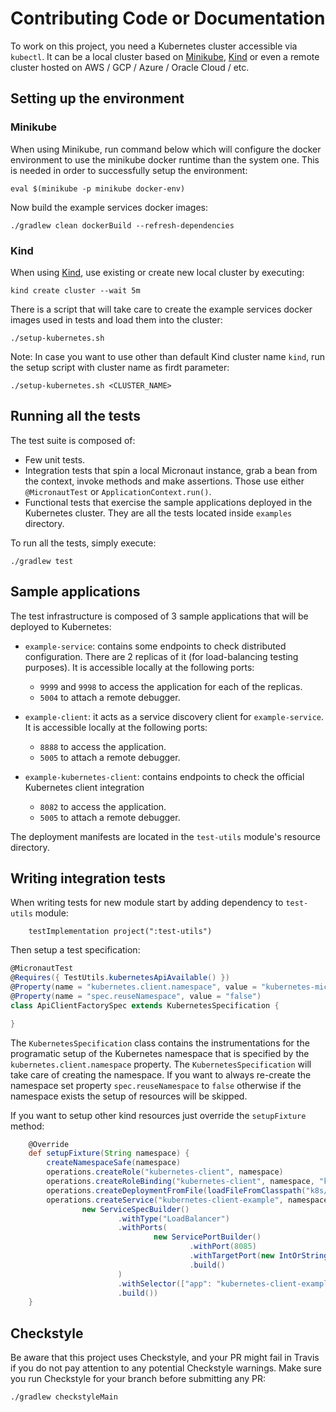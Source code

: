 # Contributing Code or Documentation

To work on this project, you need a Kubernetes cluster accessible via `kubectl`. It can be a local cluster based on
[Minikube](https://kubernetes.io/docs/setup/learning-environment/minikube/),
[Kind](https://kind.sigs.k8s.io/) or even a remote cluster hosted
on AWS / GCP / Azure / Oracle Cloud / etc.

## Setting up the environment

### Minikube
When using Minikube, run command below which will configure the docker environment to use the minikube docker runtime
than the system one. This is needed in order to successfully setup the environment:
```shell script
eval $(minikube -p minikube docker-env)
```

Now build the example services docker images:
```shell script
./gradlew clean dockerBuild --refresh-dependencies
```

### Kind
When using [Kind](https://kind.sigs.k8s.io/), use existing or create new local cluster by executing:

```shell script
kind create cluster --wait 5m
```

There is a script that will take care to create the example services docker images used in tests and load them into the cluster:

```shell script
./setup-kubernetes.sh
```

Note: In case you want to use other than default Kind cluster name `kind`, run the setup script with cluster name as firdt parameter:

```shell script
./setup-kubernetes.sh <CLUSTER_NAME>
```

## Running all the tests

The test suite is composed of:

* Few unit tests.
* Integration tests that spin a local Micronaut instance, grab a bean from the context, invoke methods and make
  assertions. Those use either `@MicronautTest` or `ApplicationContext.run()`.
* Functional tests that exercise the sample applications deployed in the Kubernetes cluster. They are all the tests located
  inside `examples` directory.
  
To run all the tests, simply execute:

`./gradlew test`

## Sample applications

The test infrastructure is composed of 3 sample applications that will be deployed to Kubernetes:

* `example-service`: contains some endpoints to check distributed configuration. There are 2 replicas of it (for 
  load-balancing testing purposes). It is accessible locally at the following ports:
  * `9999` and `9998` to access the application for each of the replicas.
  * `5004` to attach a remote debugger.

* `example-client`: it acts as a service discovery client for `example-service`. It is accessible locally at the 
  following ports:
  * `8888` to access the application.
  * `5005` to attach a remote debugger.

* `example-kubernetes-client`: contains endpoints to check the official Kubernetes client integration
  * `8082` to access the application.
  * `5005` to attach a remote debugger.

The deployment manifests are located in the `test-utils` module's resource directory.

## Writing integration tests
When writing tests for new module start by adding dependency to `test-utils` module:

```
    testImplementation project(":test-utils")
```

Then setup a test specification:

```groovy
@MicronautTest
@Requires({ TestUtils.kubernetesApiAvailable() })
@Property(name = "kubernetes.client.namespace", value = "kubernetes-micronaut")
@Property(name = "spec.reuseNamespace", value = "false")
class ApiClientFactorySpec extends KubernetesSpecification {

}
```

The `KubernetesSpecification` class contains the instrumentations for the programatic setup of the Kubernetes namespace that is specified by the `kubernetes.client.namespace` property. The `KubernetesSpecification` will take care of creating the namespace. If you want to always re-create the namespace set property `spec.reuseNamespace` to `false` otherwise if the namespace exists the setup of resources will be skipped.

If you want to setup other kind resources just override the `setupFixture` method:

```groovy
    @Override
    def setupFixture(String namespace) {
        createNamespaceSafe(namespace)
        operations.createRole("kubernetes-client", namespace)
        operations.createRoleBinding("kubernetes-client", namespace, "kubernetes-client")
        operations.createDeploymentFromFile(loadFileFromClasspath("k8s/kubernetes-client-example-deployment.yml"), "kubernetes-client-example", namespace)
        operations.createService("kubernetes-client-example", namespace,
                new ServiceSpecBuilder()
                        .withType("LoadBalancer")
                        .withPorts(
                                new ServicePortBuilder()
                                        .withPort(8085)
                                        .withTargetPort(new IntOrString(8085))
                                        .build()
                        )
                        .withSelector(["app": "kubernetes-client-example"])
                        .build())
    }
```


## Checkstyle

Be aware that this project uses Checkstyle, and your PR might fail in Travis if you do not pay attention to any potential
Checkstyle warnings. Make sure you run Checkstyle for your branch before submitting any PR:

```shell script
./gradlew checkstyleMain
```
